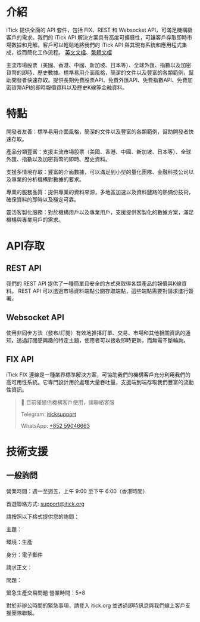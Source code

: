 # 介紹

iTick 提供全面的 API 套件，包括 FIX、REST 和 Websocket API，可滿足機構級客戶的需求。我們的 iTick API 解決方案具有高度可擴展性，可讓客戶存取即時市場數據和見解。客戶可以輕鬆地將我們的 iTick API 與其現有系統和應用程式集成，從而簡化工作流程。 [英文文檔](https://itick.readme.io)、[繁體文檔](https://itick-hk.readme.io)

主流市場股票（美國、香港、中國、新加坡、日本等）、全球外匯、指數以及加密貨幣的即時、歷史數據。標準易用介面風格，簡潔的文件以及豐富的各類範例，幫助開發者快速存取。提供長期免費股票API、免費外匯API、免費指數API、免費加密貨幣API的即時報價資料以及歷史K線等金融資料。

# 特點

開發者友善：標準易用介面風格，簡潔的文件以及豐富的各類範例，幫助開發者快速存取。

產品分類豐富：支援主流市場股票（美國、香港、中國、新加坡、日本等）、全球外匯、指數以及加密貨幣的即時、歷史資料。

支援多情境存取：豐富的介面數據，可以滿足到小型的量化團隊、金融科技公司以及專業的分析機構對數據的要求。

專業的服務品質：提供專業的資料來源，多地區加速以及資料鏈路的熱備份技術，確保資料的即時以及穩定可靠。

靈活客製化服務：對於機構用戶以及專業用戶，支援提供客製化的數據方案，滿足機構與專業用戶的需求。

# API存取



## REST API

我們的 REST API 提供了一種簡單且安全的方式來取得各類產品的報價與K線資料。 REST API 可以透過市場資料端點公開存取端點，這些端點需要對請求進行簽署。

## Websocket API

使用非同步方法（發布/訂閱）有效地推播訂單、交易、市場和其他相關資訊的通知。透過訂閱感興趣的特定主題，使用者可以接收即時更新，而無需不斷輪詢。

## FIX API

iTick FIX 連線是一種業界標準解決方案，可協助我們的機構客戶充分利用我們的高可用性系統。它專門設計用於處理大量吞吐量，支援端到端存取我們豐富的流動性資訊。

> 📘 目前僅提供機構客戶使用，請聯絡客服
>
> Telegram: [iticksupport](https://t.me/iticksupport)
>
> WhatsApp: [+852 59046663](https://wa.me/85259046663)

# 技術支援

## 一般詢問

營業時間：週一至週五，上午 9:00 至下午 6:00（香港時間）

首選聯絡方式: [support@itick.org](support@itick.org)

請按照以下格式提供您的詢問：

主題：

環境：生產

身分：電子郵件

請求正文：

問題：

緊急生產交易問題
營業時間：5*8

對於非辦公時間的緊急事項，請登入 itick.org 並透過即時訊息與我們線上客戶支援團隊聯繫。
